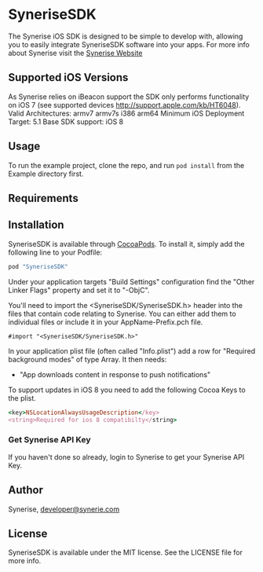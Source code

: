 # SyneriseSDK

The Synerise iOS SDK is designed to be simple to develop with, allowing you to easily integrate SyneriseSDK software into your apps. For more info about Synerise visit the [Synerise Website](http://synerise.com)

## Supported iOS Versions

As Synerise relies on iBeacon support the SDK only performs functionality on iOS 7 (see supported devices http://support.apple.com/kb/HT6048). 
Valid Architectures: armv7 armv7s i386 arm64
Minimum iOS Deployment Target: 5.1
Base SDK support: iOS 8


## Usage

To run the example project, clone the repo, and run `pod install` from the Example directory first.

## Requirements

## Installation

SyneriseSDK is available through [CocoaPods](http://cocoapods.org). To install
it, simply add the following line to your Podfile:

```ruby
pod "SyneriseSDK"
```

Under your application targets "Build Settings" configuration find the "Other Linker Flags" property and set it to "-ObjC".

You'll need to import the <SyneriseSDK/SyneriseSDK.h> header into the files that contain code relating to Synerise. You can either add them to individual files or include it in your AppName-Prefix.pch file.

	#import "<SyneriseSDK/SyneriseSDK.h>"


In your application plist file (often called "Info.plist") add a row for "Required background modes" of type Array. It then needs:

- "App downloads content in response to push notifications"

To support updates in iOS 8 you need to add the following Cocoa Keys to the plist.

```ruby
<key>NSLocationAlwaysUsageDescription</key>
<string>Required for ios 8 compatibilty</string>
```

### Get Synerise API Key
If you haven't done so already, login to Synerise to get your Synerise API Key.

## Author

Synerise, developer@synerie.com

## License

SyneriseSDK is available under the MIT license. See the LICENSE file for more info.










